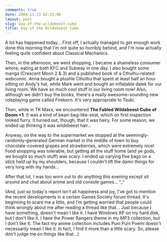 ```yaml
---
comments: true
date: 2004-11-23 02:23:00
layout: post
slug: day-of-the-wildebeest-cube
title: Day of the Wildebeest Cube
---
```


A lot has happened today...  First off, I actually managed to get enough work done this morning that I'm not quite so horribly behind, and I'm now actually feeling quite confident about Classical Mechanics.  

Then, in the afternoon, we went shopping.  I became a shameless consumer whore, eating at both KFC and Subway in one day.  I also bought some manga (Crescent Moon 2 & 3) and a published book of a Cthulhu-related webcomic.  Anna bought a plushie Cthulhu that spent at least half an hour sitting on Andy's hat, while Mark went and bought an inflatable dalek for our living room.  We have so much cool stuff in our living room now!  Also, although we didn't buy the books, there's a really awesome-sounding new roleplaying game called Fireborn.  It's very appropriate to Tsuki.  

Then, while in TK Maxx, we encountered <b>The Fabled Wildebeest Cube of Doom +1</b>.  It was a kind of bean-bag-like-seat, which on first inspection looked furry.  It turned out, though, that it was hairy.  For some reason, we ended up thinking it was wildebeest hair...  

Anyway, on the way to the supermarket we stopped at the seemingly- randomly-generated German market in the middle of town to buy chocolate-covered grapes and strawberries, which were extremely nice!  Food shopping was tolerable, but getting all the stuff home (and ye gods, we bought so much stuff) was scary.  I ended up carying five bags on a stick held up by my shoulders, because I couldn't lift the damn things for very long with my hands...  

After that lot, I was too worn out to do anything this evening except sit around and chat about anime and old console games... ^_^  

(And, just so today's report isn't all happiness and joy, I've got to mention the recent developments in a certain Games Society forum thread.  It's beginning to scare me a little, and I'm getting worried that people could think wrongly about me after reading a thread like that...  Just because I have something, doesn't mean I like it.  I have Windows XP on my hard disk, but I don't like it.  I have the Power Rangers theme in my MP3 collection, but I don't like it.  The fact my anime collection includes Puni Puni Poemi doesn't necessarily mean I like it.  In fact, I find it more than a little scary.  So, please don't judge me on things like that...)  


